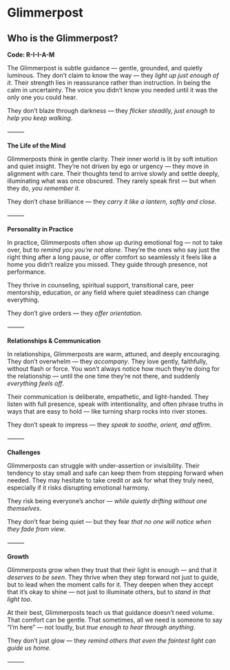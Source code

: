 # Glimmerpost
## Who is the Glimmerpost?
**Code: R-I-I-A-M**

The Glimmerpost is subtle guidance — gentle, grounded, and quietly luminous. They don’t claim to know the way — they *light up just enough of it*. Their strength lies in reassurance rather than instruction. In being the calm in uncertainty. The voice you didn’t know you needed until it was the only one you could hear.

They don’t blaze through darkness — they *flicker steadily, just enough to help you keep walking*.

⸻

**The Life of the Mind**

Glimmerposts think in gentle clarity. Their inner world is lit by soft intuition and quiet insight. They’re not driven by ego or urgency — they move in alignment with care. Their thoughts tend to arrive slowly and settle deeply, illuminating what was once obscured. They rarely speak first — but when they do, *you remember it*.

They don’t chase brilliance — they *carry it like a lantern, softly and close*.

⸻

**Personality in Practice**

In practice, Glimmerposts often show up during emotional fog — not to take over, but to *remind you you’re not alone*. They’re the ones who say just the right thing after a long pause, or offer comfort so seamlessly it feels like a home you didn’t realize you missed. They guide through presence, not performance.

They thrive in counseling, spiritual support, transitional care, peer mentorship, education, or any field where quiet steadiness can change everything.

They don’t give orders — they *offer orientation*.

⸻

**Relationships & Communication**

In relationships, Glimmerposts are warm, attuned, and deeply encouraging. They don’t overwhelm — they *accompany*. They love gently, faithfully, without flash or force. You won’t always notice how much they’re doing for the relationship — until the one time they’re not there, and suddenly *everything feels off*.

Their communication is deliberate, empathetic, and light-handed. They listen with full presence, speak with intentionality, and often phrase truths in ways that are easy to hold — like turning sharp rocks into river stones.

They don’t speak to impress — they *speak to soothe, orient, and affirm*.

⸻

**Challenges**

Glimmerposts can struggle with under-assertion or invisibility. Their tendency to stay small and safe can keep them from stepping forward when needed. They may hesitate to take credit or ask for what they truly need, especially if it risks disrupting emotional harmony.

They risk being everyone’s anchor — *while quietly drifting without one themselves*.

They don’t fear being quiet — but they fear *that no one will notice when they fade from view*.

⸻

**Growth**

Glimmerposts grow when they trust that their light is enough — and that it *deserves to be seen*. They thrive when they step forward not just to guide, but to lead when the moment calls for it. They deepen when they accept that it’s okay to shine — not just to illuminate others, but to *stand in that light too*.

At their best, Glimmerposts teach us that guidance doesn’t need volume. That comfort can be gentle. That sometimes, all we need is someone to say “I’m here” — not loudly, but *true enough to hear through anything*.

They don’t just glow — they *remind others that even the faintest light can guide us home*.

⸻
